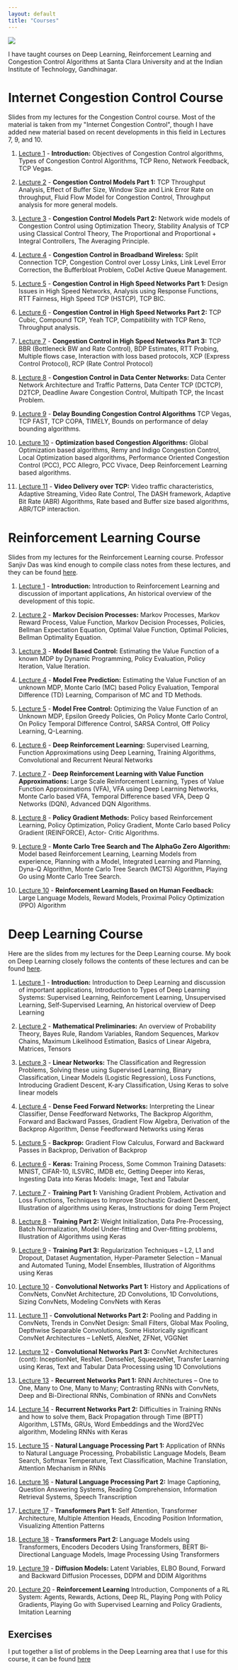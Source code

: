 ```yaml
---
layout: default
title: "Courses"
---
```


![](https://subirvarma.github.io/GeneralCognitics/images/scu.jpeg) 

I have taught courses on Deep Learning, Reinforcement Learning and Congestion Control Algorithms at Santa Clara University and at the Indian Institute of Technology, Gandhinagar. 

# Internet Congestion Control Course

Slides from my lectures for the Congestion Control course. Most of the material is taken from my "Internet Congestion Control", though I have added new material based on recent developments in this field in Lectures 7, 9, and 10.

1. [Lecture 1](https://subirvarma.github.io/GeneralCognitics/Course3/Lecture1.pdf) - **Introduction:** Objectives of Congestion Control algorithms, Types of Congestion Control Algorithms, TCP Reno, Network Feedback, TCP Vegas.

2. [Lecture 2](https://subirvarma.github.io/GeneralCognitics/Course3/Lecture2.pdf) - **Congestion Control Models Part 1:** TCP Throughput Analysis, Effect of Buffer Size, Window Size and Link Error Rate on throughput, Fluid Flow Model for Congestion Control, Throughput analysis for more general models.
  
3. [Lecture 3](https://subirvarma.github.io/GeneralCognitics/Course3/Lecture3.pdf) - **Congestion Control Models Part 2:** Network wide models of Congestion Control using Optimization Theory, Stability Analysis of TCP using Classical Control Theory, The Proportional and Proportional + Integral Controllers, The Averaging Principle.

4. [Lecture 4](https://subirvarma.github.io/GeneralCognitics/Course3/Lecture4.pdf) - **Congestion Control in Broadband Wireless:** Split Connection TCP, Congestion Control over Lossy Links, Link Level Error Correction, the Bufferbloat Problem, CoDel Active Queue Management.

5. [Lecture 5](https://subirvarma.github.io/GeneralCognitics/Course3/Lecture5.pdf) - **Congestion Control in High Speed Networks Part 1:** Design Issues in High Speed Networks, Analysis using Response Functions, RTT Fairness, High Speed TCP (HSTCP), TCP BIC.

6. [Lecture 6](https://subirvarma.github.io/GeneralCognitics/Course3/Lecture6.pdf) - **Congestion Control in High Speed Networks Part 2:** TCP Cubic, Compound TCP, Yeah TCP, Compatibility with TCP Reno, Throughput analysis.

7. [Lecture 7](https://subirvarma.github.io/GeneralCognitics/Course3/Lecture7.pdf) - **Congestion Control in High Speed Networks Part 3:** TCP BBR (Bottleneck BW and Rate Control), BDP Estimates, RTT Probing, Multiple flows case, Interaction with loss based protocols, XCP (Express Control Protocol), RCP (Rate Control Protocol)

8. [Lecture 8](https://subirvarma.github.io/GeneralCognitics/Course3/Lecture8.pdf) - **Congestion Control in Data Center Networks:** Data Center Network Architecture and Traffic Patterns, Data Center TCP (DCTCP), D2TCP, Deadline Aware Congestion Control, Multipath TCP, the Incast Problem.

9. [Lecture 9](https://subirvarma.github.io/GeneralCognitics/Course3/Lecture9.pdf) - **Delay Bounding Congestion Control Algorithms** TCP Vegas, TCP FAST, TCP COPA, TIMELY, Bounds on performance of delay bounding algorithms.

10. [Lecture 10](https://subirvarma.github.io/GeneralCognitics/Course3/Lecture10.pdf) - **Optimization based Congestion Algorithms:** Global Optimization based algorithms, Remy and Indigo Congestion Control, Local Optimization based algorithms, Performance Oriented Congestion Control (PCC), PCC Allegro, PCC Vivace, Deep Reinforcement Learning based algorithms.

11. [Lecture 11](https://subirvarma.github.io/GeneralCognitics/Course3/Lecture11.pdf) - **Video Delivery over TCP:** Video traffic characteristics, Adaptive Streaming, Video Rate Control, The DASH framework, Adaptive Bit Rate (ABR) Algorithms, Rate based and Buffer size based algorithms, ABR/TCP interaction.


# Reinforcement Learning Course

Slides from my lectures for the Reinforcement Learning course. Professor Sanjiv Das was kind enough to compile class notes from these lectures, and they can be found [here](https://srdas.github.io/RLBook2/). 

1. [Lecture 1](https://subirvarma.github.io/GeneralCognitics/Course2/Lecture1_Introduction.pdf) - **Introduction:** Introduction to Reinforcement
Learning and discussion of important applications, An historical overview of the development of this topic.

2. [Lecture 2](https://subirvarma.github.io/GeneralCognitics/Course2/Lecture2_MDPs.pdf) - **Markov Decision Processes:** Markov Processes, Markov Reward Process, Value Function, Markov Decision Processes, Policies, Bellman Expectation Equation, Optimal Value Function, Optimal Policies, Bellman Optimality Equation.

3. [Lecture 3](https://subirvarma.github.io/GeneralCognitics/Course2/Lecture3_ModelBasedControl.pdf) - **Model Based Control:** Estimating the Value Function of a known MDP by Dynamic Programming, Policy Evaluation, Policy Iteration, Value Iteration.

4. [Lecture 4](https://subirvarma.github.io/GeneralCognitics/Course2/Lecture4_ModelFreePrediction.pdf) - **Model Free Prediction:** Estimating the Value Function of an unknown MDP, Monte Carlo (MC) based Policy Evaluation, Temporal Difference (TD) Learning, Comparison of MC and TD Methods.

5. [Lecture 5](https://subirvarma.github.io/GeneralCognitics/Course2/Lecture5_ModelFreeControl.pdf) - **Model Free Control:** Optimizing the Value Function of an Unknown MDP, Epsilon Greedy Policies, On Policy Monte Carlo Control, On Policy Temporal Difference Control, SARSA Control, Off Policy Learning, Q-Learning.

6. [Lecture 6](https://subirvarma.github.io/GeneralCognitics/Course2/Lecture6_FunctionApproximations.pdf) - **Deep Reinforcement Learning:** Supervised Learning, Function Approximations using Deep Learning, Training Algorithms, Convolutional and Recurrent Neural Networks

7. [Lecture 7](https://subirvarma.github.io/GeneralCognitics/Course2/Lecture7_ValueFunctionApproximations.pdf) - **Deep Reinforcement Learning with Value Function Approximations:** Large Scale Reinforcement Learning, Types of Value Function Approximations (VFA), VFA using Deep Learning Networks, Monte Carlo based VFA, Temporal Difference based VFA, Deep Q Networks (DQN), Advanced DQN Algorithms.

8. [Lecture 8](https://subirvarma.github.io/GeneralCognitics/Course2/Lecture8_PolicyGradientMethods.pdf) - **Policy Gradient Methods:** Policy based Reinforcement Learning, Policy Optimization, Policy Gradient, Monte Carlo based Policy Gradient (REINFORCE), Actor- Critic Algorithms.

9. [Lecture 9](https://subirvarma.github.io/GeneralCognitics/Course2/Lecture9_ModelBasedPlanning.pdf) - **Monte Carlo Tree Search and The AlphaGo Zero Algorithm:** Model based Reinforcement Learning, Learning Models from experience, Planning with a Model, Integrated Learning and
Planning, Dyna-Q Algorithm, Monte Carlo Tree Search (MCTS) Algorithm, Playing Go using Monte Carlo Tree Search.

10. [Lecture 10](https://subirvarma.github.io/GeneralCognitics/Course2/Lecture10_RLHF.pdf) - **Reinforcement Learning Based on Human Feedback:** Large Language Models, Reward Models, Proximal Policy Optimization (PPO) Algorithm

# Deep Learning Course

Here are the slides from my lectures for the Deep Learning course. My book on Deep Learning closely follows the contents of these lectures and can be found [here](https://subirvarma.github.io/GeneralCognitics/Books.html).

1. [Lecture 1](https://subirvarma.github.io/GeneralCognitics/Course1/Lecture1_Introduction.pdf) - **Introduction:** Introduction to Deep Learning and discussion of important applications, Introduction to Types of Deep Learning Systems: Supervised Learning, Reinforcement Learning, Unsupervised Learning, Self-Supervised Learning, An historical overview of Deep Learning

2. [Lecture 2](https://subirvarma.github.io/GeneralCognitics/Course1/Lecture2_MathematicalPreliminaries.pdf) - **Mathematical Preliminaries:** An overview of Probability Theory, Bayes Rule, Random Variables, Random Sequences, Markov Chains, Maximum Likelihood Estimation, Basics of Linear Algebra, Matrices, Tensors

3. [Lecture 3](https://subirvarma.github.io/GeneralCognitics/Course1/Lecture3_LinearNetworks.pdf) - **Linear Networks:** The Classification and Regression Problems, Solving these using Supervised Learning, Binary Classification, Linear Models (Logistic Regression), Loss Functions, Introducing Gradient Descent, K-ary Classification, Using Keras to solve linear models

4. [Lecture 4](https://subirvarma.github.io/GeneralCognitics/Course1/Lecture4_DFN.pdf) - **Dense Feed Forward Networks:** Interpreting the Linear Classifier, Dense Feedforward Networks, The Backprop Algorithm, Forward and Backward Passes, Gradient Flow Algebra, Derivation of the Backprop Algorithm, Dense Feedforward Networks using Keras

6. [Lecture 5](https://subirvarma.github.io/GeneralCognitics/Course1/Lecture5_Backprop.pdf) - **Backprop:** Gradient Flow Calculus, Forward and Backward Passes in Backprop, Derivation of Backprop

7. [Lecture 6](https://subirvarma.github.io/GeneralCognitics/Course1/Lecture6_Keras.pdf) - **Keras:** Training Process, Some Common Training Datasets: MNIST, CIFAR-10, ILSVRC, IMDB etc, Getting Deeper into Keras, Ingesting Data into Keras Models: Image, Text and Tabular

8. [Lecture 7](https://subirvarma.github.io/GeneralCognitics/Course1/Lecture7_Training1.pdf) - **Training Part 1:** Vanishing Gradient Problem, Activation and Loss Functions, Techniques to Improve Stochastic Gradient Descent, Illustration of algorithms using Keras, Instructions for doing Term Project

9. [Lecture 8](https://subirvarma.github.io/GeneralCognitics/Course1/Lecture8_Training2.pdf) - **Training Part 2:** Weight Initialization, Data Pre-Processing, Batch Normalization, Model Under-fitting and Over-fitting problems, Illustration of Algorithms using Keras

10. [Lecture 9](https://subirvarma.github.io/GeneralCognitics/Course1/Lecture9_Training3.pdf) - **Training Part 3:** Regularization Techniques – L2, L1 and Dropout, Dataset Augmentation, Hyper-Parameter Selection – Manual and Automated Tuning, Model Ensembles, Illustration of Algorithms using Keras

11. [Lecture 10](https://subirvarma.github.io/GeneralCognitics/Course1/Lecture10_CNN1.pdf) - **Convolutional Networks Part 1:** History and Applications of ConvNets, ConvNet Architecture, 2D Convolutions, 1D Convolutions, Sizing ConvNets, Modeling ConvNets with Keras

13. [Lecture 11](https://subirvarma.github.io/GeneralCognitics/Course1/Lecture11_CNN2.pdf) - **Convolutional Networks Part 2:** Pooling and Padding in ConvNets,  Trends in ConvNet Design: Small Filters, Global Max Pooling, Depthwise Separable Convolutions, Some Historically significant ConvNet Architectures – LeNet5, AlexNet, ZFNet, VGGNet 

14. [Lecture 12](https://subirvarma.github.io/GeneralCognitics/Course1/Lecture12_CNN3.pdf) - **Convolutional Networks Part 3:** ConvNet Architectures (cont): InceptionNet, ResNet. DenseNet, SqueezeNet, Transfer Learning using Keras, Text and Tabular Data Processing using 1D Convolutions

15. [Lecture 13](https://subirvarma.github.io/GeneralCognitics/Course1/Lecture13_RNN1.pdf) - **Recurrent Networks Part 1:** RNN Architectures – One to One, Many to One, Many to Many; Contrasting RNNs with ConvNets, Deep and Bi-Directional RNNs, Combination of RNNs and ConvNets

16. [Lecture 14](https://subirvarma.github.io/GeneralCognitics/Course1/Lecture14_RNN2.pdf) - **Recurrent Networks Part 2:** Difficulties in Training RNNs and how to solve them, Back Propagation through Time (BPTT) Algorithm, LSTMs, GRUs, Word Embeddings and the Word2Vec algorithm, Modeling RNNs with Keras

17. [Lecture 15](https://subirvarma.github.io/GeneralCognitics/Course1/Lecture15_NLP1.pdf) - **Natural Language Processing Part 1:** Application of RNNs to Natural Language Processing, Probabilistic Language Models, Beam Search, Softmax Temperature, Text Classification, Machine Translation, Attention Mechanism in RNNs

18. [Lecture 16](https://subirvarma.github.io/GeneralCognitics/Course1/Lecture16_NLP2.pdf) - **Natural Language Processing Part 2:** Image Captioning, Question Answering Systems, Reading Comprehension, Information Retrieval Systems, Speech Transcription

19. [Lecture 17](https://subirvarma.github.io/GeneralCognitics/Course1/Lecture17_Transformers1.pdf) - **Transformers Part 1:** Self Attention, Transformer Architecture, Multiple Attention Heads, Encoding Position Information, Visualizing Attention Patterns

20. [Lecture 18](https://subirvarma.github.io/GeneralCognitics/Course1/Lecture18_Transformers2.pdf) - **Transformers Part 2:** Language Models using Transformers, Encoders Decoders Using Transformers, BERT Bi-Directional Language Models, Image Processing Using Transformers

21. [Lecture 19](https://subirvarma.github.io/GeneralCognitics/Course1/Lecture19_DiffusionModels.pdf) - **Diffusion Models:** Latent Variables, ELBO Bound, Forward and Backward Diffusion Processes, DDPM and DDIM Algorithms

22. [Lecture 20](https://subirvarma.github.io/GeneralCognitics/Course1/Lecture20_ReinforcementLearning.pdf) - **Reinforcement Learning** Introduction, Components of a RL System: Agents, Rewards, Actions, Deep RL, Playing Pong with Policy Gradients, Playing Go with Supervised Learning and Policy Gradients, Imitation Learning

## Exercises

I put together a list of problems in the Deep Learning area that I use for this course, it can be found [here](https://subirvarma.github.io/GeneralCognitics/Course1/PracticeProblems.pdf)

